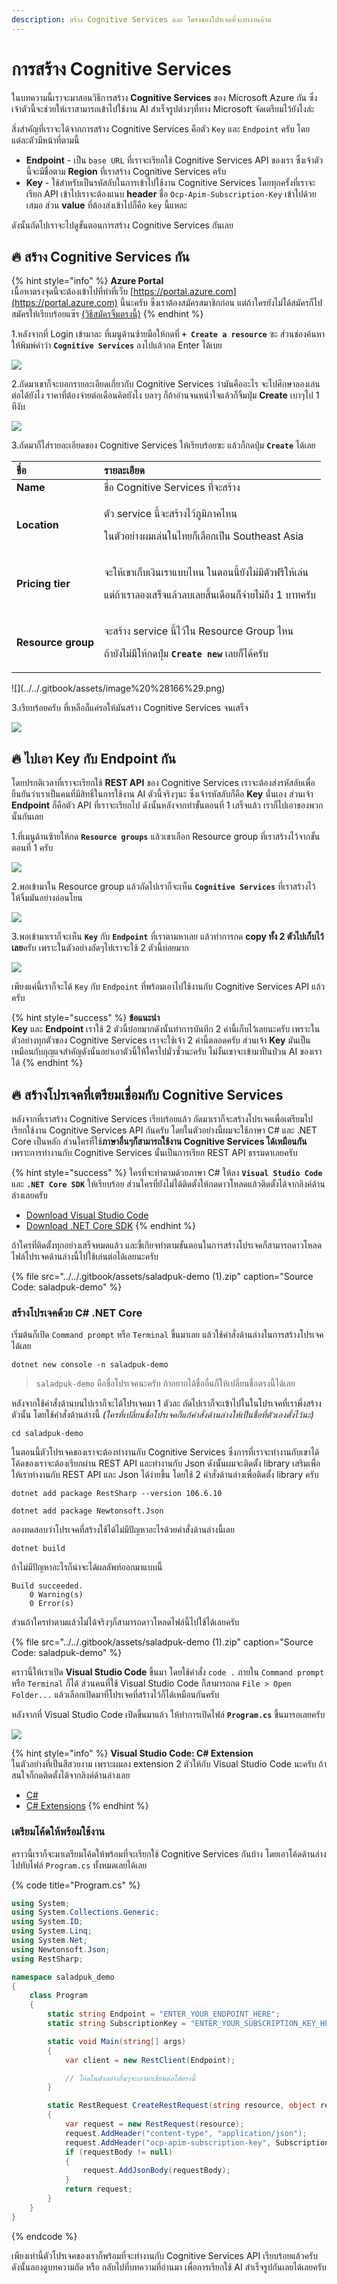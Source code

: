 ```yaml
---
description: สร้าง Cognitive Services และ โครงของโปรเจคที่จะทำงานด้วย
---
```


# การสร้าง Cognitive Services

ในบทความนี้เราจะมาสอนวิธีการสร้าง **Cognitive Services** ของ Microsoft Azure กัน ซึ่งเจ้าตัวนี้จะช่วยให้เราสามารถเข้าไปใช้งาน AI สำเร็จรูปต่างๆที่ทาง Microsoft จัดเตรียมไว้ยังไงล่ะ

สิ่งสำคัญที่เราจะได้จากการสร้าง Cognitive Services คือตัว `Key` และ `Endpoint` ครับ โดยแต่ละตัวมีหน้าที่ตามนี้

* **Endpoint** - เป็น `base URL` ที่เราจะเรียกใช้ Cognitive Services API ของเรา ซึ่งเจ้าตัวนี้จะมีชื่อตาม **Region** ที่เราสร้าง Cognitive Services ครับ
* **Key** - ใช้สำหรับเป็นรหัสลับในการเข้าไปใช้งาน Cognitive Services โดยทุกครั้งที่เราจะเรียก API เข้าไปเราจะต้องแนบ **header** ชื่อ `Ocp-Apim-Subscription-Key` เข้าไปด้วยเสมอ ส่วน **value** ที่ต้องส่งเข้าไปก็คือ `key` นี้แหละ

ดังนั้นถัดไปเราจะไปดูขั้นตอนการสร้าง Cognitive Services กันเลย

## 🔥 สร้าง Cognitive Services กัน

{% hint style="info" %}
**Azure Portal**  
เนื้อหาตรงจุดนี้จะต้องเข้าไปที่ทำที่เว็บ [https://portal.azure.com](https://portal.azure.com) นี้นะครับ ซึ่งเราต้องสมัครสมาชิกก่อน แต่ถ้าใครยังไม่ได้สมัครก็ไปสมัครให้เรียบร้อยแซ๊ร [\(วิธีสมัครจิ้มตรงนี้\)](https://saladpuk.gitbook.io/learn/cloud/azure101/register)
{% endhint %}

1.หลังจากที่ Login เข้ามาละ ที่เมนูด้านซ้ายมือให้กดที่ **`+ Create a resource`** ซะ ส่วนช่องค้นหาให้พิมพ์คำว่า **`Cognitive Services`** ลงไปแล้วกด Enter ได้เบย

![](../../.gitbook/assets/create-cognitiveservices.png)

2.ถัดมาเขาก็จะบอกรายละเอียดเกี่ยวกับ Cognitive Services ว่ามันคืออะไร จะไปศึกษาลองเล่นต่อได้ยังไง ราคาที่ต้องจ่ายต่อเดือนคิดยังไง บลาๆ ก็ถ้าอ่านจนหนำใจแล้วก็จิ้มปุ่ม **Create** เบาๆไป 1 ทีงับ

![](../../.gitbook/assets/cognitive-info.PNG)

3.ถัดมาก็ใส่รายละเอียดของ Cognitive Services ให้เรียบร้อยซะ แล้วก็กดปุ่ม **`Create`** ได้เลย

<table>
  <thead>
    <tr>
      <th style="text-align:left">&#xE0A;&#xE37;&#xE48;&#xE2D;</th>
      <th style="text-align:left">&#xE23;&#xE32;&#xE22;&#xE25;&#xE30;&#xE40;&#xE2D;&#xE35;&#xE22;&#xE14;</th>
    </tr>
  </thead>
  <tbody>
    <tr>
      <td style="text-align:left"><b>Name</b>
      </td>
      <td style="text-align:left">&#xE0A;&#xE37;&#xE48;&#xE2D; Cognitive Services &#xE17;&#xE35;&#xE48;&#xE08;&#xE30;&#xE2A;&#xE23;&#xE49;&#xE32;&#xE07;</td>
    </tr>
    <tr>
      <td style="text-align:left"><b>Location</b>
      </td>
      <td style="text-align:left">
        <p>&#xE15;&#xE31;&#xE27; service &#xE19;&#xE35;&#xE49;&#xE08;&#xE30;&#xE2A;&#xE23;&#xE49;&#xE32;&#xE07;&#xE44;&#xE27;&#xE49;&#xE20;&#xE39;&#xE21;&#xE34;&#xE20;&#xE32;&#xE04;&#xE44;&#xE2B;&#xE19;</p>
        <p>&#xE43;&#xE19;&#xE15;&#xE31;&#xE27;&#xE2D;&#xE22;&#xE48;&#xE32;&#xE07;&#xE1C;&#xE21;&#xE40;&#xE25;&#xE48;&#xE19;&#xE43;&#xE19;&#xE44;&#xE17;&#xE22;&#xE01;&#xE47;&#xE40;&#xE25;&#xE37;&#xE2D;&#xE01;&#xE40;&#xE1B;&#xE47;&#xE19;
          Southeast Asia</p>
      </td>
    </tr>
    <tr>
      <td style="text-align:left"><b>Pricing tier</b>
      </td>
      <td style="text-align:left">
        <p>&#xE08;&#xE30;&#xE43;&#xE2B;&#xE49;&#xE40;&#xE02;&#xE32;&#xE40;&#xE01;&#xE47;&#xE1A;&#xE40;&#xE07;&#xE34;&#xE19;&#xE40;&#xE23;&#xE32;&#xE41;&#xE1A;&#xE1A;&#xE44;&#xE2B;&#xE19;
          &#xE43;&#xE19;&#xE15;&#xE2D;&#xE19;&#xE19;&#xE35;&#xE49;&#xE22;&#xE31;&#xE07;&#xE44;&#xE21;&#xE48;&#xE21;&#xE35;&#xE15;&#xE31;&#xE27;&#xE1F;&#xE23;&#xE35;&#xE43;&#xE2B;&#xE49;&#xE40;&#xE25;&#xE48;&#xE19;</p>
        <p>&#xE41;&#xE15;&#xE48;&#xE16;&#xE49;&#xE32;&#xE40;&#xE23;&#xE32;&#xE25;&#xE2D;&#xE07;&#xE40;&#xE2A;&#xE23;&#xE47;&#xE08;&#xE41;&#xE25;&#xE49;&#xE27;&#xE25;&#xE1A;&#xE40;&#xE25;&#xE22;&#xE2A;&#xE34;&#xE49;&#xE19;&#xE40;&#xE14;&#xE37;&#xE2D;&#xE19;&#xE01;&#xE47;&#xE08;&#xE48;&#xE32;&#xE22;&#xE44;&#xE21;&#xE48;&#xE16;&#xE36;&#xE07;
          1 &#xE1A;&#xE32;&#xE17;&#xE04;&#xE23;&#xE31;&#xE1A;</p>
      </td>
    </tr>
    <tr>
      <td style="text-align:left"><b>Resource group</b>
      </td>
      <td style="text-align:left">
        <p>&#xE08;&#xE30;&#xE2A;&#xE23;&#xE49;&#xE32;&#xE07; service &#xE19;&#xE35;&#xE49;&#xE44;&#xE27;&#xE49;&#xE43;&#xE19;
          Resource Group &#xE44;&#xE2B;&#xE19;</p>
        <p>&#xE16;&#xE49;&#xE32;&#xE22;&#xE31;&#xE07;&#xE44;&#xE21;&#xE48;&#xE21;&#xE35;&#xE43;&#xE2B;&#xE49;&#xE01;&#xE14;&#xE1B;&#xE38;&#xE48;&#xE21; <b><code>Create new</code></b> &#xE40;&#xE25;&#xE22;&#xE01;&#xE47;&#xE44;&#xE14;&#xE49;&#xE04;&#xE23;&#xE31;&#xE1A;</p>
      </td>
    </tr>
  </tbody>
</table>![](../../.gitbook/assets/image%20%28166%29.png)

3.เรียบร้อยครับ ที่เหลือก็แค่รอให้มันสร้าง Cognitive Services จนเสร็จ

![](../../.gitbook/assets/deploying.png)

## 🔥 ไปเอา Key กับ Endpoint กัน

โดยปรกติเวลาที่เราจะเรียกใช้ **REST API** ของ Cognitive Services เราจะต้องส่งรหัสลับเพื่อยืนยันว่าเราเป็นคนที่มีสิทธิ์ในการใช้งาน AI ตัวนี้จริงๆนะ ซึ่งเจ้ารหัสลับก็คือ **Key** นั่นเอง ส่วนเจ้า **Endpoint** ก็คือตัว API ที่เราจะเรียกไป ดังนั้นหลังจากทำขั้นตอนที่ 1 เสร็จแล้ว เราก็ไปเอาของพวกนั้นกันเลย

1.ที่เมนูด้านซ้ายให้กด **`Resource groups`** แล้วเขาเลือก Resource group ที่เราสร้างไว้จากขั้นตอนที่ 1 ครับ

![](../../.gitbook/assets/select-resourcegroup.png)

2.พอเข้ามาใน Resource group แล้วถัดไปเราก็จะเห็น **`Cognitive Services`** ที่เราสร้างไว้ ให้จิ้มมันอย่างอ่อนโยน

![](../../.gitbook/assets/image%20%28845%29.png)

3.พอเข้ามาเราก็จะเห็น **`Key`** กับ **`Endpoint`** ที่เราตามหาเลย แล้วทำการกด **copy ทั้ง 2 ตัวไปเก็บไว้เลย**ครับ เพราะในตัวอย่างถัดๆไปเราจะใช้ 2 ตัวนี้บ่อยมาก

![](../../.gitbook/assets/cognitive-key-n-endpoint.png)

เพียงแค่นี้เราก็จะได้ `Key` กับ `Endpoint` ที่พร้อมเอาไปใช้งานกับ Cognitive Services API แล้วครับ

{% hint style="success" %}
**ข้อแนะนำ  
Key** และ **Endpoint** เราใช้ 2 ตัวนี้บ่อยมากดังนั้นทำการบันทึก 2 ค่านี้เก็บไว้เลยนะครับ เพราะในตัวอย่างทุกตัวของ Cognitive Services เราจะใช้เจ้า 2 ค่านี้ตลอดครับ ส่วนเจ้า **Key** มันเป็นเหมือนกับกุญแจสำคัญดังนั้นอย่าเอาตัวนี้ให้ใครไปมั่วซั่วนะครับ ไม่งั้นเขาจะเข้ามาปั่นป่วน AI ของเราได้
{% endhint %}

## 🔥 สร้างโปรเจคที่เตรียมเชื่อมกับ Cognitive Services

หลังจากที่เราสร้าง Cognitive Services เรียบร้อยแล้ว ถัดมาเราก็จะสร้างโปรเจคเพื่อเตรียมไปเรียกใช้งาน Cognitive Services API กันครับ โดยในตัวอย่างนี้ผมจะใช้ภาษา C\# และ .NET Core เป็นหลัก ส่วนใครที่ใช้**ภาษาอื่นๆก็สามารถใช้งาน Cognitive Services ได้เหมือนกัน** เพราะการทำงานกับ Cognitive Services นั้นเป็นการเรียก REST API ธรรมดาเลยครับ

{% hint style="success" %}
ใครที่จะทำตามด้วยภาษา C\# ให้ลง **`Visual Studio Code`** และ **`.NET Core SDK`** ให้เรียบร้อย ส่วนใครที่ยังไม่ได้ติดตั้งให้กดดาวโหลดแล้วติดตั้งได้จากลิงค์ด้านล่างเลยครับ

* [Download Visual Studio Code](https://code.visualstudio.com/)
* [Download .NET Core SDK](https://dotnet.microsoft.com/download)
{% endhint %}

ถ้าใครที่ติดตั้งทุกอย่างเสร็จหมดแล้ว และขี้เกียจทำตามขั้นตอนในการสร้างโปรเจคก็สามารถดาวโหลดไฟล์โปรเจคด้านล่างนี้ไปใช้เล่นต่อได้เลยนะครับ

{% file src="../../.gitbook/assets/saladpuk-demo \(1\).zip" caption="Source Code: saladpuk-demo" %}

### สร้างโปรเจคด้วย C\# .NET Core

เริ่มต้นก็เปิด `Command prompt` หรือ `Terminal` ขึ้นมาเลย แล้วใช้คำสั่งด้านล่างในการสร้างโปรเจคได้เลย

```text
dotnet new console -n saladpuk-demo
```

> `saladpuk-demo` คือชื่อโปรเจคนะครับ ถ้าอยากได้ชื่ออื่นก็ให้เปลี่ยนชื่อตรงนี้ได้เลย

หลังจากใช้คำสั่งด้านบนไปเราก็จะได้โปรเจคมา 1 ตัวละ ถัดไปเราก็จะเข้าไปในในโปรเจคที่เราพึ่งสร้างตัวนั้น โดยใช้คำสั่งด้านล่างนี้ _\(ใครที่เปลี่ยนชื่อโปรเจคก็แก้คำสั่งด้านล่างให้เป็นชื่อที่ตัวเองตั้งไว้นะ\)_

```text
cd saladpuk-demo
```

ในตอนนี้ตัวโปรเจคของเราจะต้องทำงานกับ Cognitive Services ซึ่งการที่เราจะทำงานกับเขาได้ โค้ดของเราจะต้องเรียกผ่าน REST API และทำงานกับ Json ดังนั้นผมจะติดตั้ง library เสริมเพื่อให้เราทำงานกับ REST API และ Json ได้ง่ายขึ้น โดยใช้ 2 คำสั่งด้านล่างเพื่อติดตั้ง library ครับ

```text
dotnet add package RestSharp --version 106.6.10
```

```text
dotnet add package Newtonsoft.Json
```

ลองทดสอบว่าโปรเจคที่สร้างใช้ได้ไม่มีปัญหาอะไรด้วยคำสั่งด้านล่างนี้เลย

```text
dotnet build
```

ถ้าไม่มีปัญหาอะไรก็น่าจะได้ผลลัพท์ออกมาแบบนี้

```text
Build succeeded.
    0 Warning(s)
    0 Error(s)
```

ส่วนถ้าใครทำตามแล้วไม่ได้จริงๆก็สามารถดาวโหลดไฟล์นี้ไปใช้ได้เลยครับ

{% file src="../../.gitbook/assets/saladpuk-demo \(1\).zip" caption="Source Code: saladpuk-demo" %}

คราวนี้ให้เราเปิด **Visual Studio Code** ขึ้นมา โดยใช้คำสั่ง `code .` ภายใน `Command prompt` หรือ `Terminal` ก็ได้ ส่วนคนที่ใช้ Visual Studio Code ก็สามารถกด `File > Open Folder...` แล้วเลือกเปิดมาที่โปรเจคที่สร้างไว้ก็ได้เหมือนกันครับ

หลังจากที่ Visual Studio Code เปิดขึ้นมาแล้ว ให้ทำการเปิดไฟล์ **`Program.cs`** ขึ้นมารอเลยครับ

![](../../.gitbook/assets/visualstudio.png)

{% hint style="info" %}
**Visual Studio Code: C\# Extension**  
ในตัวอย่างที่เป็นสีสวยงาม เพราะผมลง extension 2 ตัวให้กับ Visual Studio Code นะครับ ถ้าสนใจก็กดติดตั้งได้จากลิงค์ด้านล่างเลย

* [C\#](https://marketplace.visualstudio.com/items?itemName=ms-vscode.csharp)
* [C\# Extensions](https://marketplace.visualstudio.com/items?itemName=jchannon.csharpextensions)
{% endhint %}

### เตรียมโค้ดให้พร้อมใช้งาน

คราวนี้เราก็จะมาเตรียมโค้ดให้พร้อมที่จะเรียกใช้ Cognitive Services กันบ้าง โดยเอาโค้ดด้านล่างไปทับไฟล์ `Program.cs` ทั้งหมดเลยได้เลย

{% code title="Program.cs" %}
```csharp
using System;
using System.Collections.Generic;
using System.IO;
using System.Linq;
using System.Net;
using Newtonsoft.Json;
using RestSharp;

namespace saladpuk_demo
{
	class Program
	{
		static string Endpoint = "ENTER_YOUR_ENDPOINT_HERE";
		static string SubscriptionKey = "ENTER_YOUR_SUBSCRIPTION_KEY_HERE";

		static void Main(string[] args)
		{
			var client = new RestClient(Endpoint);

			// โค้ดในตัวอย่างอื่นๆจะเอามาเขียนต่อใส่ตรงนี้
		}

		static RestRequest CreateRestRequest(string resource, object requestBody)
		{
			var request = new RestRequest(resource);
			request.AddHeader("content-type", "application/json");
			request.AddHeader("ocp-apim-subscription-key", SubscriptionKey);
			if (requestBody != null)
			{
				request.AddJsonBody(requestBody);
			}
			return request;
		}
	}
}

```
{% endcode %}

เพียงเท่านี้ตัวโปรเจคของเราก็พร้อมที่จะทำงานกับ Cognitive Services API เรียบร้อยแล้วครับ ดังนั้นลองดูบทความถัด หรือ กลับไปที่บทความที่อ่านมา เพื่อการเรียกใช้ AI สำเร็จรูปกันเลยได้เลยครับ

